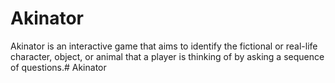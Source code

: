 # Akinator
Akinator is an interactive game that aims to identify the fictional or real-life character, object, or animal that a player is thinking of by asking a sequence of questions.# Akinator
